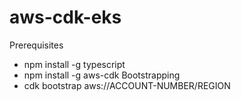 # aws-cdk-eks

Prerequisites 
- npm install -g typescript
- npm install -g aws-cdk
Bootstrapping
- cdk bootstrap aws://ACCOUNT-NUMBER/REGION